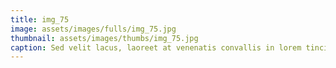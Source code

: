 ```yaml
--- 
title: img_75
image: assets/images/fulls/img_75.jpg 
thumbnail: assets/images/thumbs/img_75.jpg 
caption: Sed velit lacus, laoreet at venenatis convallis in lorem tincidunt. 
--- 
```

